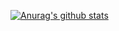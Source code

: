 [![Anurag's github stats](https://github-readme-stats.vercel.app/api?username=1pha)](https://github.com/anuraghazra/github-readme-stats)
